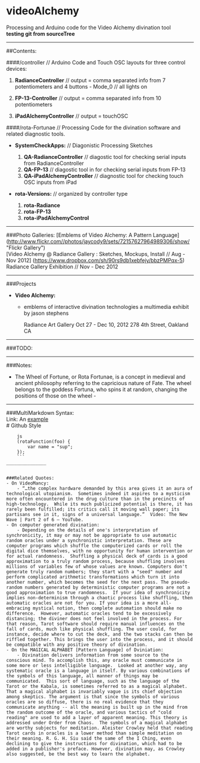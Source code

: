 videoAlchemy
============

Processing and Arduino code for the Video Alchemy divination tool  
**testing git from sourceTree**

__________
		
##Contents:

####/controller // Arduino Code and Touch OSC layouts for three control devices:

1. **RadianceController**  // output = comma separated info from 7 potentiometers and 4 buttons
		- Mode_0 // all lights on

2. **FP-13-Controller**  // output = comma separated info from 10 potentiometers	

3. **iPadAlchemyController** // output = touchOSC


####/rota-Fortunae // Processing Code for the divination software and related diagnostic tools.

- **SystemCheckApps:**  // Diagonistic Processing Sketches  
	1. **QA-RadianceController** // diagostic tool for checking serial inputs from RadianceController  
	2. **QA-FP-13**  // diagostic tool in for checking serial inputs from FP-13  
	3. **QA-iPadAlchemyController** // diagnostic tool for checking touch OSC inputs from iPad
		

- **rota-Versions:** // organized by controller type  
	1. **rota-Radiance**  
	2.	**rota-FP-13**  
	3.	**rota-iPadAlchemyControl**  

________

###Photo Galleries:
[Emblems of Video Alchemy:  A Pattern Language] (http://www.flickr.com//photos/jaycody9/sets/72157627964989306/show/ "Flickr Gallery")  
[Video Alchemy @ Radiance Gallery : Sketches, Mockups, Install // Aug - Nov 2012] (https://www.dropbox.com/sh/90rs9db1xebfejy/bbzPMPqx-5)    
Radiance Gallery Exhibition // Nov - Dec 2012  

____________


###Projects
- **Video Alchemy:** 
	- emblems of interactive divination technologies
		a multimedia exhibit by jason stephens

		Radiance Art Gallery
		Oct 27 - Dec 10, 2012
		278 4th Street, Oakland CA

__________

###TODO:  


______________

###Notes:
- The Wheel of Fortune, or Rota Fortunae, is a concept in medieval and ancient philosophy referring to the capricious nature of Fate. The wheel belongs to the goddess Fortuna, who spins it at random, changing the positions of those on the wheel - 

_______________

###MultiMarkdown Syntax:  
	Link:
	An [example](http://url.com/ "Title")  
	# Github Style  
```
	js
	(rotaFunction(foo) {
		var name = "sup";
	});
	```  
_______________


###Related Quotes:
- On VideoMancy:
	- “…the complex hardware demanded by this area gives it an aura of technological utopianism.  Sometimes indeed it aspires to a mysticism more often encountered in the drug culture than in the precincts of high-technology.  While its much publicized potential is there, it has rarely been fulfilled; its critics call it moving wall paper; its partisans see in it, signs of a universal language.”  Video: The New Wave | Part 2 of 6 – YouTube.
- On computer generated divination:
	- Depending on the details of one's interpretation of synchronicity, it may or may not be appropriate to use automatic random oracles under a synchronistic interpretation. These are computer programs which shuffle the computerized cards or roll the digital dice themselves, with no opportunity for human intervention or for actual randomness.  Shuffling a physical deck of cards is a good approximation to a truly random process, because shuffling involves millions of variables few of whose values are known. Computers don't generate truly random numbers; they start with a "seed" number and perform complicated arithmetic transformations which turn it into another number, which becomes the seed for the next pass. The pseudo-random numbers generated by deterministic computer programs are not a good approximation to true randomness.  If your idea of synchronicity implies non-determinism through a chaotic process like shuffling, then automatic oracles are not for you. If your idea is a more all-embracing mystical notion, then complete automation should make no difference.  However, automatic oracles tend to be excessively distancing; the diviner does not feel involved in the process. For that reason, Tarot software should require manual influences on the fall of cards, much like physical shuffling. The user could, for instance, decide where to cut the deck, and the two stacks can then be riffled together. This brings the user into the process, and it should be compatible with any positive theory of divination.
- On the MAGICAL ALPHABET [Pattern Language] of Dviniation:
	- Divination delivers information from some source to the conscious mind. To accomplish this, any oracle must communicate in some more or less intelligible language.  Looked at another way, any systematic oracle is a language in itself. By various combinations of the symbols of this language, all manner of things may be communicated.  This sort of language, such as the language of the Tarot or the Kabala, is sometimes referred to as a magical alphabet.  That a magical alphabet is invariably vague is its chief objection among skeptics. The argument is that since the symbols of various oracles are so diffuse, there is no real evidence that they communicate anything -- all the meaning is built up in the mind from the random outcome of the oracle, and various tactics of "cold reading" are used to add a layer of apparent meaning. This theory is addressed under Order from Chaos.  The symbols of a magical alphabet are worthy subjects for meditation. Aleister Crowley held that reading Tarot cards in oracles is a lower method than simple meditation on their meaning. R. G. H. Siu said the same of the I Ching, even declining to give the instructions for divination, which had to be added in a publisher's preface. However, divination may, as Crowley also suggested, be the best way to learn the alphabet.

